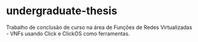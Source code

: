 # undergraduate-thesis
Trabalho de conclusão de curso na área de Funções de Redes Virtualizadas - VNFs usando Click e ClickOS como ferramentas. 
